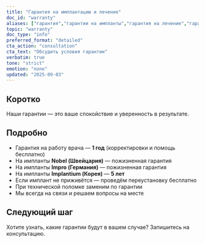 ```yaml
---
title: "Гарантия на имплантацию и лечение"
doc_id: "warranty"
aliases: ["гарантия","гарантии на импланты","гарантия на лечение","гарантия на коронку","есть ли гарантия"]
topic: "warranty"
doc_type: "info"
preferred_format: "detailed"
cta_action: "consultation"
cta_text: "Обсудить условия гарантии"
verbatim: true
tone: "strict"
emotion: "none"
updated: "2025-09-03"
---
```


## Коротко
Наши гарантии — это ваше спокойствие и уверенность в результате.

## Подробно
- Гарантия на работу врача — **1 год** (корректировки и помощь бесплатно)  
- На импланты **Nobel (Швейцария)** — пожизненная гарантия  
- На импланты **Impro (Германия)** — пожизненная гарантия  
- На импланты **Implantium (Корея)** — **5 лет**  
- Если имплант не приживётся — проведём переустановку бесплатно  
- При технической поломке заменим по гарантии  
- Мы всегда на связи и решаем вопросы на месте  

## Следующий шаг
Хотите узнать, какие гарантии будут в вашем случае? Запишитесь на консультацию.
